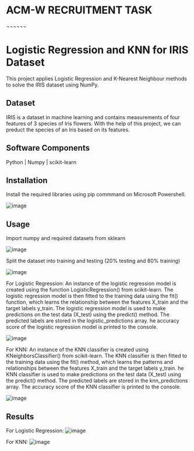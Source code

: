 # ACM-W RECRUITMENT TASK

¬¬¬¬¬¬
# Logistic Regression and KNN for IRIS Dataset

This project applies Logistic Regression and K-Nearest Neighbour methods to solve the IRIS dataset using NumPy.
## Dataset
IRIS is a dataset in machine learning and contains measurements of four features of 3 species of Iris flowers. With the help of this project, we can preduct the species of an Iris based on its features.

## Software Components

Python | Numpy | scikit-learn
## Installation

Install the required libraries using pip commmand on Microsoft Powershell.

![image](https://github.com/taneishaguha/TanACM-W/assets/135737131/8fb4044e-6df2-45ba-bffd-2910f291278f)

## Usage

Import numpy and required datasets from sklearn

![image](https://github.com/taneishaguha/TanACM-W/assets/135737131/f4bfb3b3-972f-48be-80e7-46e71934233d)

Split the dataset into training and testing (20% testing and 80% training)

![image](https://github.com/taneishaguha/TanACM-W/assets/135737131/acb7544c-6067-4e5c-b803-0cebbd507a65)

For Logistic Regression:
An instance of the logistic regression model is created using the function LogisticRegression() from scikit-learn. The logistic regression model is then fitted to the training data using the fit() function, which learns the relationship between the features X_train and the target labels y_train. The logistic regression model is used to make predictions on the test data (X_test) using the predict() method. The predicted labels are stored in the logistic_predictions array. he accuracy score of the logistic regression model is printed to the console.

![image](https://github.com/taneishaguha/TanACM-W/assets/135737131/4cd2d9ea-1564-44f3-a92d-cdd2daabe92a)

For KNN:
An instance of the KNN classifier is created using KNeighborsClassifier() from scikit-learn. The KNN classifier is then fitted to the training data using the fit() method, which learns the patterns and relationships between the features X_train and the target labels y_train. he KNN classifier is used to make predictions on the test data (X_test) using the predict() method. The predicted labels are stored in the knn_predictions array. The accuracy score of the KNN classifier is printed to the console.

![image](https://github.com/taneishaguha/TanACM-W/assets/135737131/39b805c1-1d64-4f69-9f11-6cbaa6f3c0b1)

## Results
For Logistic Regression:
![image](https://github.com/taneishaguha/TanACM-W/assets/135737131/adfca7bc-5144-46ec-a366-b4c5afd1ff23)

For KNN:
![image](https://github.com/taneishaguha/TanACM-W/assets/135737131/9c225cca-6517-4732-84e7-5088b1605b43)

